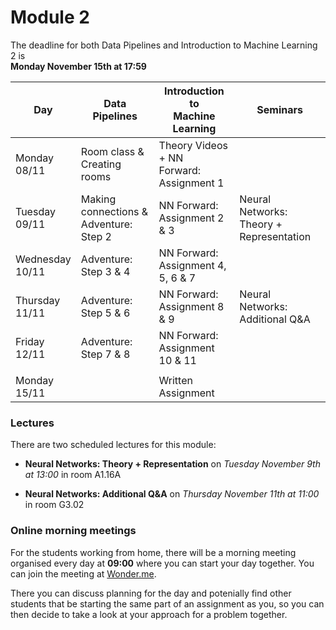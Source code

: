 
# Module 2

The deadline for both Data Pipelines and Introduction to Machine Learning 2 is<br>**Monday November 15th at 17:59**

| Day                | Data Pipelines               | Introduction to<br>Machine Learning | Seminars                    |
| ------------------ | ---------------------------- | ----------------------------------- | --------------------------- |
| Monday<br>08/11    | Room class &<br>Creating rooms | Theory Videos + NN<br>Forward: Assignment 1 |                   |
| Tuesday<br>09/11   | Making connections &<br> Adventure: Step 2 | NN Forward:<br>Assignment 2 & 3 | Neural Networks:<br>Theory + Representation |
| Wednesday<br>10/11 | Adventure: Step 3 & 4        | NN Forward:<br>Assignment 4, 5, 6 & 7 |                           |
| Thursday<br>11/11  | Adventure: Step 5 & 6        | NN Forward:<br>Assignment 8 & 9     | Neural Networks:<br>Additional Q&A |
| Friday<br>12/11    | Adventure: Step 7 & 8        | NN Forward:<br>Assignment 10 & 11   |                             |
|                    |                              |                                     |                             |
| Monday<br>15/11    |                              | Written Assignment                  |                             |

### Lectures

There are two scheduled lectures for this module:

* **Neural Networks: Theory + Representation** on *Tuesday November 9th at 13:00* in room A1.16A

* **Neural Networks: Additional Q&A** on *Thursday November 11th at 11:00* in room G3.02

### Online morning meetings

For the students working from home, there will be a morning meeting organised
every day at **09:00** where you can start your day together. You can join the
meeting at
[Wonder.me](https://www.wonder.me/r?id=c6cdcb4d-7901-44dc-9b9f-fe90898c22a5).

There you can discuss planning for the day and potenially find other students
that be starting the same part of an assignment as you, so you can
then decide to take a look at your approach for a problem together.

